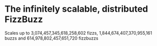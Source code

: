 # The infinitely scalable, distributed FizzBuzz
Scales up to 3,074,457,345,618,258,602 fizzs, 1,844,674,407,370,955,161 buzzs and 614,978,802,457,651,720 fizzbuzzs
